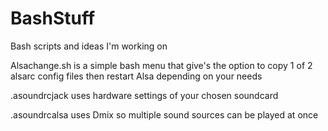 # BashStuff
Bash scripts and ideas I'm working on

Alsachange.sh is a simple bash menu that give's the option to copy 1 of 2 alsarc config files then restart Alsa depending on your needs

.asoundrcjack uses hardware settings of your chosen soundcard 

.asoundrcalsa uses Dmix so multiple sound sources can be played at once 
